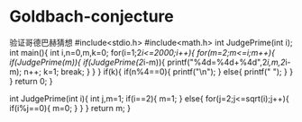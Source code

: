 # Goldbach-conjecture
验证哥德巴赫猜想
#include<stdio.h>
#include<math.h>
int JudgePrime(int i);
int main(){
	int i,n=0,m,k=0;
	for(i=1;2*i<=2000;i++){
		for(m=2;m<=i;m++){
			if(JudgePrime(m)){
				if(JudgePrime(2*i-m)){
					printf("%4d=%4d+%4d",2*i,m,2*i-m);
					n++;
					k=1;
					break;
				}
			}
		}
		if(k){
			if(n%4==0){
				printf("\n");
			}
			else{
				printf(" ");
			}
		}
	}
	return 0;
}

int JudgePrime(int i){
	int j,m=1;
	if(i==2){
		m=1;
	}
	else{
		for(j=2;j<=sqrt(i);j++){
			if(i%j==0){
				m=0;
			}
		}
	}
	return m;
}
